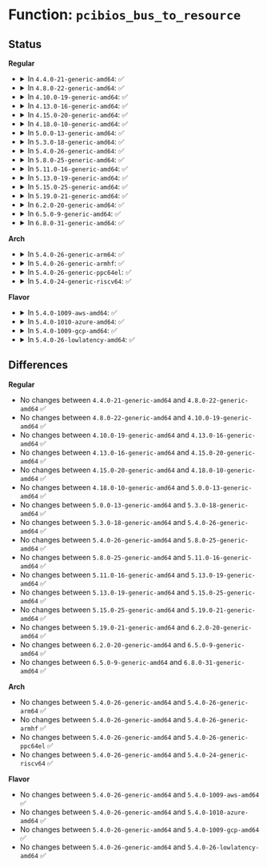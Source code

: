 # Function: <code>pcibios_bus_to_resource</code>

## Status
<b>Regular</b>
<ul>
<li>
<details>
<summary>In <code>4.4.0-21-generic-amd64</code>: ✅</summary>

```c
void pcibios_bus_to_resource(struct pci_bus * bus, struct resource * res, struct pci_bus_region * region)
```

```json
{
  "name": "pcibios_bus_to_resource",
  "collision_type": "Unique Global",
  "inline_type": "No",
  "funcs": [
    {
      "addr": 18446744071583248176,
      "name": "pcibios_bus_to_resource",
      "external": true,
      "loc": "drivers/pci/host-bridge.c:73",
      "file": "drivers/pci/host-bridge.c",
      "inline": "seen, unknown",
      "caller_inline": [],
      "caller_func": [
        "drivers/pci/bus.c:pci_bus_alloc_from_region",
        "drivers/pci/probe.c:__pci_read_base",
        "drivers/pci/probe.c:pci_read_bridge_bases",
        "drivers/pci/probe.c:pci_read_bridge_bases",
        "drivers/pci/probe.c:pci_read_bridge_bases",
        "drivers/pci/probe.c:pci_setup_device",
        "drivers/pci/probe.c:pci_setup_device",
        "drivers/pci/probe.c:pci_setup_device",
        "drivers/pci/probe.c:pci_setup_device",
        "drivers/pci/quirks.c:quirk_io",
        "drivers/pci/quirks.c:quirk_io_region",
        "drivers/pnp/quirks.c:quirk_intel_mch"
      ]
    }
  ],
  "symbols": [
    {
      "addr": 18446744071583248176,
      "name": "pcibios_bus_to_resource",
      "section": ".text",
      "bind": "STB_GLOBAL",
      "size": 163
    }
  ]
}
```
</details>
</li>
<li>
<details>
<summary>In <code>4.8.0-22-generic-amd64</code>: ✅</summary>

```c
void pcibios_bus_to_resource(struct pci_bus * bus, struct resource * res, struct pci_bus_region * region)
```

```json
{
  "name": "pcibios_bus_to_resource",
  "collision_type": "Unique Global",
  "inline_type": "No",
  "funcs": [
    {
      "addr": 18446744071583557552,
      "name": "pcibios_bus_to_resource",
      "external": true,
      "loc": "drivers/pci/host-bridge.c:74",
      "file": "drivers/pci/host-bridge.c",
      "inline": "seen, unknown",
      "caller_inline": [],
      "caller_func": [
        "drivers/pci/bus.c:pci_bus_alloc_from_region",
        "drivers/pci/probe.c:pci_setup_device",
        "drivers/pci/probe.c:pci_setup_device",
        "drivers/pci/probe.c:pci_setup_device",
        "drivers/pci/probe.c:pci_setup_device",
        "drivers/pci/probe.c:pci_read_bridge_bases",
        "drivers/pci/probe.c:pci_read_bridge_bases",
        "drivers/pci/probe.c:pci_read_bridge_bases",
        "drivers/pci/probe.c:__pci_read_base",
        "drivers/pci/quirks.c:quirk_io_region",
        "drivers/pci/quirks.c:quirk_io",
        "drivers/pnp/quirks.c:quirk_intel_mch"
      ]
    }
  ],
  "symbols": [
    {
      "addr": 18446744071583557552,
      "name": "pcibios_bus_to_resource",
      "section": ".text",
      "bind": "STB_GLOBAL",
      "size": 163
    }
  ]
}
```
</details>
</li>
<li>
<details>
<summary>In <code>4.10.0-19-generic-amd64</code>: ✅</summary>

```c
void pcibios_bus_to_resource(struct pci_bus * bus, struct resource * res, struct pci_bus_region * region)
```

```json
{
  "name": "pcibios_bus_to_resource",
  "collision_type": "Unique Global",
  "inline_type": "No",
  "funcs": [
    {
      "addr": 18446744071583694416,
      "name": "pcibios_bus_to_resource",
      "external": true,
      "loc": "drivers/pci/host-bridge.c:74",
      "file": "drivers/pci/host-bridge.c",
      "inline": "seen, unknown",
      "caller_inline": [],
      "caller_func": [
        "drivers/pci/bus.c:pci_bus_alloc_from_region",
        "drivers/pci/probe.c:pci_setup_device",
        "drivers/pci/probe.c:pci_setup_device",
        "drivers/pci/probe.c:pci_setup_device",
        "drivers/pci/probe.c:pci_setup_device",
        "drivers/pci/probe.c:pci_read_bridge_bases",
        "drivers/pci/probe.c:pci_read_bridge_bases",
        "drivers/pci/probe.c:pci_read_bridge_bases",
        "drivers/pci/probe.c:__pci_read_base",
        "drivers/pci/quirks.c:quirk_io_region",
        "drivers/pci/quirks.c:quirk_io",
        "drivers/pnp/quirks.c:quirk_intel_mch"
      ]
    }
  ],
  "symbols": [
    {
      "addr": 18446744071583694416,
      "name": "pcibios_bus_to_resource",
      "section": ".text",
      "bind": "STB_GLOBAL",
      "size": 163
    }
  ]
}
```
</details>
</li>
<li>
<details>
<summary>In <code>4.13.0-16-generic-amd64</code>: ✅</summary>

```c
void pcibios_bus_to_resource(struct pci_bus * bus, struct resource * res, struct pci_bus_region * region)
```

```json
{
  "name": "pcibios_bus_to_resource",
  "collision_type": "Unique Global",
  "inline_type": "No",
  "funcs": [
    {
      "addr": 18446744071583734928,
      "name": "pcibios_bus_to_resource",
      "external": true,
      "loc": "drivers/pci/host-bridge.c:74",
      "file": "drivers/pci/host-bridge.c",
      "inline": "seen, unknown",
      "caller_inline": [],
      "caller_func": [
        "drivers/pci/bus.c:pci_bus_alloc_from_region",
        "drivers/pci/probe.c:pci_setup_device",
        "drivers/pci/probe.c:pci_setup_device",
        "drivers/pci/probe.c:pci_setup_device",
        "drivers/pci/probe.c:pci_setup_device",
        "drivers/pci/probe.c:pci_read_bridge_bases",
        "drivers/pci/probe.c:pci_read_bridge_bases",
        "drivers/pci/probe.c:pci_read_bridge_bases",
        "drivers/pci/probe.c:__pci_read_base",
        "drivers/pci/quirks.c:quirk_io_region",
        "drivers/pci/quirks.c:quirk_io",
        "drivers/pnp/quirks.c:quirk_intel_mch"
      ]
    }
  ],
  "symbols": [
    {
      "addr": 18446744071583734928,
      "name": "pcibios_bus_to_resource",
      "section": ".text",
      "bind": "STB_GLOBAL",
      "size": 150
    }
  ]
}
```
</details>
</li>
<li>
<details>
<summary>In <code>4.15.0-20-generic-amd64</code>: ✅</summary>

```c
void pcibios_bus_to_resource(struct pci_bus * bus, struct resource * res, struct pci_bus_region * region)
```

```json
{
  "name": "pcibios_bus_to_resource",
  "collision_type": "Unique Global",
  "inline_type": "No",
  "funcs": [
    {
      "addr": 18446744071583993584,
      "name": "pcibios_bus_to_resource",
      "external": true,
      "loc": "drivers/pci/host-bridge.c:74",
      "file": "drivers/pci/host-bridge.c",
      "inline": "seen, unknown",
      "caller_inline": [],
      "caller_func": [
        "drivers/pci/bus.c:pci_bus_alloc_from_region",
        "drivers/pci/probe.c:pci_setup_device",
        "drivers/pci/probe.c:pci_setup_device",
        "drivers/pci/probe.c:pci_setup_device",
        "drivers/pci/probe.c:pci_setup_device",
        "drivers/pci/probe.c:pci_read_bridge_bases",
        "drivers/pci/probe.c:pci_read_bridge_bases",
        "drivers/pci/probe.c:pci_read_bridge_bases",
        "drivers/pci/probe.c:__pci_read_base",
        "drivers/pci/quirks.c:quirk_io_region",
        "drivers/pci/quirks.c:quirk_io",
        "drivers/pnp/quirks.c:quirk_intel_mch"
      ]
    }
  ],
  "symbols": [
    {
      "addr": 18446744071583993584,
      "name": "pcibios_bus_to_resource",
      "section": ".text",
      "bind": "STB_GLOBAL",
      "size": 150
    }
  ]
}
```
</details>
</li>
<li>
<details>
<summary>In <code>4.18.0-10-generic-amd64</code>: ✅</summary>

```c
void pcibios_bus_to_resource(struct pci_bus * bus, struct resource * res, struct pci_bus_region * region)
```

```json
{
  "name": "pcibios_bus_to_resource",
  "collision_type": "Unique Global",
  "inline_type": "No",
  "funcs": [
    {
      "addr": 18446744071584188032,
      "name": "pcibios_bus_to_resource",
      "external": true,
      "loc": "drivers/pci/host-bridge.c:75",
      "file": "drivers/pci/host-bridge.c",
      "inline": "seen, unknown",
      "caller_inline": [],
      "caller_func": [
        "drivers/pci/bus.c:pci_bus_alloc_from_region",
        "drivers/pci/probe.c:pci_setup_device",
        "drivers/pci/probe.c:pci_setup_device",
        "drivers/pci/probe.c:pci_setup_device",
        "drivers/pci/probe.c:pci_setup_device",
        "drivers/pci/probe.c:pci_read_bridge_bases",
        "drivers/pci/probe.c:pci_read_bridge_bases",
        "drivers/pci/probe.c:pci_read_bridge_bases",
        "drivers/pci/probe.c:__pci_read_base",
        "drivers/pci/quirks.c:quirk_io_region",
        "drivers/pci/quirks.c:quirk_io",
        "drivers/pnp/quirks.c:quirk_intel_mch"
      ]
    }
  ],
  "symbols": [
    {
      "addr": 18446744071584188032,
      "name": "pcibios_bus_to_resource",
      "section": ".text",
      "bind": "STB_GLOBAL",
      "size": 153
    }
  ]
}
```
</details>
</li>
<li>
<details>
<summary>In <code>5.0.0-13-generic-amd64</code>: ✅</summary>

```c
void pcibios_bus_to_resource(struct pci_bus * bus, struct resource * res, struct pci_bus_region * region)
```

```json
{
  "name": "pcibios_bus_to_resource",
  "collision_type": "Unique Global",
  "inline_type": "No",
  "funcs": [
    {
      "addr": 18446744071584276736,
      "name": "pcibios_bus_to_resource",
      "external": true,
      "loc": "drivers/pci/host-bridge.c:75",
      "file": "drivers/pci/host-bridge.c",
      "inline": "seen, unknown",
      "caller_inline": [],
      "caller_func": [
        "drivers/pci/bus.c:pci_bus_alloc_from_region",
        "drivers/pci/probe.c:pci_setup_device",
        "drivers/pci/probe.c:pci_setup_device",
        "drivers/pci/probe.c:pci_setup_device",
        "drivers/pci/probe.c:pci_setup_device",
        "drivers/pci/probe.c:pci_read_bridge_bases",
        "drivers/pci/probe.c:pci_read_bridge_bases",
        "drivers/pci/probe.c:pci_read_bridge_bases",
        "drivers/pci/probe.c:__pci_read_base",
        "drivers/pci/quirks.c:quirk_io_region",
        "drivers/pci/quirks.c:quirk_io",
        "drivers/pnp/quirks.c:quirk_intel_mch"
      ]
    }
  ],
  "symbols": [
    {
      "addr": 18446744071584276736,
      "name": "pcibios_bus_to_resource",
      "section": ".text",
      "bind": "STB_GLOBAL",
      "size": 153
    }
  ]
}
```
</details>
</li>
<li>
<details>
<summary>In <code>5.3.0-18-generic-amd64</code>: ✅</summary>

```c
void pcibios_bus_to_resource(struct pci_bus * bus, struct resource * res, struct pci_bus_region * region)
```

```json
{
  "name": "pcibios_bus_to_resource",
  "collision_type": "Unique Global",
  "inline_type": "No",
  "funcs": [
    {
      "addr": 18446744071584471216,
      "name": "pcibios_bus_to_resource",
      "external": true,
      "loc": "drivers/pci/host-bridge.c:75",
      "file": "drivers/pci/host-bridge.c",
      "inline": "seen, unknown",
      "caller_inline": [],
      "caller_func": [
        "drivers/pci/bus.c:pci_bus_alloc_from_region",
        "drivers/pci/probe.c:pci_setup_device",
        "drivers/pci/probe.c:pci_setup_device",
        "drivers/pci/probe.c:pci_setup_device",
        "drivers/pci/probe.c:pci_setup_device",
        "drivers/pci/probe.c:pci_read_bridge_bases",
        "drivers/pci/probe.c:pci_read_bridge_bases",
        "drivers/pci/probe.c:pci_read_bridge_bases",
        "drivers/pci/probe.c:__pci_read_base",
        "drivers/pci/quirks.c:quirk_io_region",
        "drivers/pci/quirks.c:quirk_io",
        "drivers/pnp/quirks.c:quirk_intel_mch"
      ]
    }
  ],
  "symbols": [
    {
      "addr": 18446744071584471216,
      "name": "pcibios_bus_to_resource",
      "section": ".text",
      "bind": "STB_GLOBAL",
      "size": 151
    }
  ]
}
```
</details>
</li>
<li>
<details>
<summary>In <code>5.4.0-26-generic-amd64</code>: ✅</summary>

```c
void pcibios_bus_to_resource(struct pci_bus * bus, struct resource * res, struct pci_bus_region * region)
```

```json
{
  "name": "pcibios_bus_to_resource",
  "collision_type": "Unique Global",
  "inline_type": "No",
  "funcs": [
    {
      "addr": 18446744071584606496,
      "name": "pcibios_bus_to_resource",
      "external": true,
      "loc": "drivers/pci/host-bridge.c:75",
      "file": "drivers/pci/host-bridge.c",
      "inline": "seen, unknown",
      "caller_inline": [],
      "caller_func": [
        "drivers/pci/bus.c:pci_bus_alloc_from_region",
        "drivers/pci/probe.c:pci_setup_device",
        "drivers/pci/probe.c:pci_setup_device",
        "drivers/pci/probe.c:pci_setup_device",
        "drivers/pci/probe.c:pci_setup_device",
        "drivers/pci/probe.c:pci_read_bridge_bases",
        "drivers/pci/probe.c:pci_read_bridge_bases",
        "drivers/pci/probe.c:pci_read_bridge_bases",
        "drivers/pci/probe.c:__pci_read_base",
        "drivers/pci/quirks.c:quirk_io_region",
        "drivers/pci/quirks.c:quirk_io",
        "drivers/pnp/quirks.c:quirk_intel_mch"
      ]
    }
  ],
  "symbols": [
    {
      "addr": 18446744071584606496,
      "name": "pcibios_bus_to_resource",
      "section": ".text",
      "bind": "STB_GLOBAL",
      "size": 151
    }
  ]
}
```
</details>
</li>
<li>
<details>
<summary>In <code>5.8.0-25-generic-amd64</code>: ✅</summary>

```c
void pcibios_bus_to_resource(struct pci_bus * bus, struct resource * res, struct pci_bus_region * region)
```

```json
{
  "name": "pcibios_bus_to_resource",
  "collision_type": "Unique Global",
  "inline_type": "No",
  "funcs": [
    {
      "addr": 18446744071585283648,
      "name": "pcibios_bus_to_resource",
      "external": true,
      "loc": "drivers/pci/host-bridge.c:75",
      "file": "drivers/pci/host-bridge.c",
      "inline": "seen, unknown",
      "caller_inline": [],
      "caller_func": [
        "drivers/pci/bus.c:pci_bus_alloc_from_region",
        "drivers/pci/probe.c:pci_setup_device",
        "drivers/pci/probe.c:pci_setup_device",
        "drivers/pci/probe.c:pci_setup_device",
        "drivers/pci/probe.c:pci_setup_device",
        "drivers/pci/probe.c:pci_read_bridge_bases",
        "drivers/pci/probe.c:pci_read_bridge_mmio_pref",
        "drivers/pci/probe.c:pci_read_bridge_io",
        "drivers/pci/probe.c:__pci_read_base",
        "drivers/pci/quirks.c:quirk_io_region",
        "drivers/pci/quirks.c:quirk_io",
        "drivers/pnp/quirks.c:quirk_intel_mch"
      ]
    }
  ],
  "symbols": [
    {
      "addr": 18446744071585283648,
      "name": "pcibios_bus_to_resource",
      "section": ".text",
      "bind": "STB_GLOBAL",
      "size": 156
    }
  ]
}
```
</details>
</li>
<li>
<details>
<summary>In <code>5.11.0-16-generic-amd64</code>: ✅</summary>

```c
void pcibios_bus_to_resource(struct pci_bus * bus, struct resource * res, struct pci_bus_region * region)
```

```json
{
  "name": "pcibios_bus_to_resource",
  "collision_type": "Unique Global",
  "inline_type": "No",
  "funcs": [
    {
      "addr": 18446744071585438208,
      "name": "pcibios_bus_to_resource",
      "external": true,
      "loc": "drivers/pci/host-bridge.c:75",
      "file": "drivers/pci/host-bridge.c",
      "inline": "seen, unknown",
      "caller_inline": [],
      "caller_func": [
        "drivers/pci/bus.c:pci_bus_alloc_from_region",
        "drivers/pci/probe.c:pci_setup_device",
        "drivers/pci/probe.c:pci_setup_device",
        "drivers/pci/probe.c:pci_setup_device",
        "drivers/pci/probe.c:pci_setup_device",
        "drivers/pci/probe.c:pci_read_bridge_bases",
        "drivers/pci/probe.c:pci_read_bridge_mmio_pref",
        "drivers/pci/probe.c:pci_read_bridge_io",
        "drivers/pci/probe.c:__pci_read_base",
        "drivers/pci/quirks.c:quirk_io_region",
        "drivers/pci/quirks.c:quirk_io",
        "drivers/pnp/quirks.c:quirk_intel_mch"
      ]
    }
  ],
  "symbols": [
    {
      "addr": 18446744071585438208,
      "name": "pcibios_bus_to_resource",
      "section": ".text",
      "bind": "STB_GLOBAL",
      "size": 156
    }
  ]
}
```
</details>
</li>
<li>
<details>
<summary>In <code>5.13.0-19-generic-amd64</code>: ✅</summary>

```c
void pcibios_bus_to_resource(struct pci_bus * bus, struct resource * res, struct pci_bus_region * region)
```

```json
{
  "name": "pcibios_bus_to_resource",
  "collision_type": "Unique Global",
  "inline_type": "No",
  "funcs": [
    {
      "addr": 18446744071585318336,
      "name": "pcibios_bus_to_resource",
      "external": true,
      "loc": "drivers/pci/host-bridge.c:75",
      "file": "drivers/pci/host-bridge.c",
      "inline": "seen, unknown",
      "caller_inline": [],
      "caller_func": [
        "drivers/pci/bus.c:pci_bus_alloc_from_region",
        "drivers/pci/probe.c:pci_setup_device",
        "drivers/pci/probe.c:pci_setup_device",
        "drivers/pci/probe.c:pci_setup_device",
        "drivers/pci/probe.c:pci_setup_device",
        "drivers/pci/probe.c:pci_read_bridge_bases",
        "drivers/pci/probe.c:pci_read_bridge_bases",
        "drivers/pci/probe.c:pci_read_bridge_bases",
        "drivers/pci/probe.c:__pci_read_base",
        "drivers/pci/quirks.c:quirk_io_region",
        "drivers/pci/quirks.c:quirk_io",
        "drivers/pnp/quirks.c:quirk_intel_mch"
      ]
    }
  ],
  "symbols": [
    {
      "addr": 18446744071585318336,
      "name": "pcibios_bus_to_resource",
      "section": ".text",
      "bind": "STB_GLOBAL",
      "size": 143
    }
  ]
}
```
</details>
</li>
<li>
<details>
<summary>In <code>5.15.0-25-generic-amd64</code>: ✅</summary>

```c
void pcibios_bus_to_resource(struct pci_bus * bus, struct resource * res, struct pci_bus_region * region)
```

```json
{
  "name": "pcibios_bus_to_resource",
  "collision_type": "Unique Global",
  "inline_type": "No",
  "funcs": [
    {
      "addr": 18446744071585774256,
      "name": "pcibios_bus_to_resource",
      "external": true,
      "loc": "drivers/pci/host-bridge.c:76",
      "file": "drivers/pci/host-bridge.c",
      "inline": "seen, unknown",
      "caller_inline": [],
      "caller_func": [
        "drivers/pci/bus.c:pci_bus_alloc_from_region",
        "drivers/pci/probe.c:pci_setup_device",
        "drivers/pci/probe.c:pci_setup_device",
        "drivers/pci/probe.c:pci_setup_device",
        "drivers/pci/probe.c:pci_setup_device",
        "drivers/pci/probe.c:pci_read_bridge_bases",
        "drivers/pci/probe.c:pci_read_bridge_bases",
        "drivers/pci/probe.c:pci_read_bridge_bases",
        "drivers/pci/probe.c:__pci_read_base",
        "drivers/pci/quirks.c:quirk_io_region",
        "drivers/pci/quirks.c:quirk_io",
        "drivers/pnp/quirks.c:quirk_intel_mch"
      ]
    }
  ],
  "symbols": [
    {
      "addr": 18446744071585774256,
      "name": "pcibios_bus_to_resource",
      "section": ".text",
      "bind": "STB_GLOBAL",
      "size": 143
    }
  ]
}
```
</details>
</li>
<li>
<details>
<summary>In <code>5.19.0-21-generic-amd64</code>: ✅</summary>

```c
void pcibios_bus_to_resource(struct pci_bus * bus, struct resource * res, struct pci_bus_region * region)
```

```json
{
  "name": "pcibios_bus_to_resource",
  "collision_type": "Unique Global",
  "inline_type": "No",
  "funcs": [
    {
      "addr": 18446744071586960192,
      "name": "pcibios_bus_to_resource",
      "external": true,
      "loc": "drivers/pci/host-bridge.c:76",
      "file": "drivers/pci/host-bridge.c",
      "inline": "seen, unknown",
      "caller_inline": [],
      "caller_func": [
        "drivers/pci/bus.c:pci_bus_alloc_from_region",
        "drivers/pci/probe.c:pci_setup_device",
        "drivers/pci/probe.c:pci_setup_device",
        "drivers/pci/probe.c:pci_setup_device",
        "drivers/pci/probe.c:pci_setup_device",
        "drivers/pci/probe.c:pci_read_bridge_bases",
        "drivers/pci/probe.c:pci_read_bridge_bases",
        "drivers/pci/probe.c:pci_read_bridge_bases",
        "drivers/pci/probe.c:__pci_read_base",
        "drivers/pci/quirks.c:quirk_io_region",
        "drivers/pci/quirks.c:quirk_io",
        "drivers/pnp/quirks.c:quirk_intel_mch"
      ]
    }
  ],
  "symbols": [
    {
      "addr": 18446744071586960192,
      "name": "pcibios_bus_to_resource",
      "section": ".text",
      "bind": "STB_GLOBAL",
      "size": 195
    }
  ]
}
```
</details>
</li>
<li>
<details>
<summary>In <code>6.2.0-20-generic-amd64</code>: ✅</summary>

```c
void pcibios_bus_to_resource(struct pci_bus * bus, struct resource * res, struct pci_bus_region * region)
```

```json
{
  "name": "pcibios_bus_to_resource",
  "collision_type": "Unique Global",
  "inline_type": "No",
  "funcs": [
    {
      "addr": 18446744071588123664,
      "name": "pcibios_bus_to_resource",
      "external": true,
      "loc": "drivers/pci/host-bridge.c:76",
      "file": "drivers/pci/host-bridge.c",
      "inline": "seen, unknown",
      "caller_inline": [],
      "caller_func": [
        "drivers/pci/bus.c:pci_bus_alloc_from_region",
        "drivers/pci/probe.c:pci_setup_device",
        "drivers/pci/probe.c:pci_setup_device",
        "drivers/pci/probe.c:pci_setup_device",
        "drivers/pci/probe.c:pci_setup_device",
        "drivers/pci/probe.c:pci_read_bridge_bases",
        "drivers/pci/probe.c:pci_read_bridge_bases",
        "drivers/pci/probe.c:pci_read_bridge_bases",
        "drivers/pci/probe.c:__pci_read_base",
        "drivers/pci/quirks.c:quirk_io_region",
        "drivers/pci/quirks.c:quirk_io",
        "drivers/pnp/quirks.c:quirk_intel_mch"
      ]
    }
  ],
  "symbols": [
    {
      "addr": 18446744071588123664,
      "name": "pcibios_bus_to_resource",
      "section": ".text",
      "bind": "STB_GLOBAL",
      "size": 195
    }
  ]
}
```
</details>
</li>
<li>
<details>
<summary>In <code>6.5.0-9-generic-amd64</code>: ✅</summary>

```c
void pcibios_bus_to_resource(struct pci_bus * bus, struct resource * res, struct pci_bus_region * region)
```

```json
{
  "name": "pcibios_bus_to_resource",
  "collision_type": "Unique Global",
  "inline_type": "No",
  "funcs": [
    {
      "addr": 18446744071588398912,
      "name": "pcibios_bus_to_resource",
      "external": true,
      "loc": "drivers/pci/host-bridge.c:76",
      "file": "drivers/pci/host-bridge.c",
      "inline": "seen, unknown",
      "caller_inline": [],
      "caller_func": [
        "drivers/pci/bus.c:pci_bus_alloc_from_region",
        "drivers/pci/probe.c:pci_setup_device",
        "drivers/pci/probe.c:pci_setup_device",
        "drivers/pci/probe.c:pci_setup_device",
        "drivers/pci/probe.c:pci_setup_device",
        "drivers/pci/probe.c:pci_read_bridge_bases",
        "drivers/pci/probe.c:pci_read_bridge_bases",
        "drivers/pci/probe.c:pci_read_bridge_bases",
        "drivers/pci/probe.c:__pci_read_base",
        "drivers/pci/quirks.c:quirk_io_region",
        "drivers/pci/quirks.c:quirk_io",
        "drivers/pnp/quirks.c:quirk_intel_mch"
      ]
    }
  ],
  "symbols": [
    {
      "addr": 18446744071588398912,
      "name": "pcibios_bus_to_resource",
      "section": ".text",
      "bind": "STB_GLOBAL",
      "size": 195
    }
  ]
}
```
</details>
</li>
<li>
<details>
<summary>In <code>6.8.0-31-generic-amd64</code>: ✅</summary>

```c
void pcibios_bus_to_resource(struct pci_bus * bus, struct resource * res, struct pci_bus_region * region)
```

```json
{
  "name": "pcibios_bus_to_resource",
  "collision_type": "Unique Global",
  "inline_type": "No",
  "funcs": [
    {
      "addr": 18446744071588694896,
      "name": "pcibios_bus_to_resource",
      "external": true,
      "loc": "drivers/pci/host-bridge.c:76",
      "file": "drivers/pci/host-bridge.c",
      "inline": "seen, unknown",
      "caller_inline": [],
      "caller_func": [
        "drivers/pci/bus.c:pci_bus_alloc_from_region",
        "drivers/pci/probe.c:pci_setup_device",
        "drivers/pci/probe.c:pci_setup_device",
        "drivers/pci/probe.c:pci_setup_device",
        "drivers/pci/probe.c:pci_setup_device",
        "drivers/pci/probe.c:pci_read_bridge_mmio_pref",
        "drivers/pci/probe.c:pci_read_bridge_mmio",
        "drivers/pci/probe.c:pci_read_bridge_io",
        "drivers/pci/probe.c:__pci_read_base",
        "drivers/pci/quirks.c:quirk_io_region",
        "drivers/pci/quirks.c:quirk_io",
        "drivers/pnp/quirks.c:quirk_intel_mch"
      ]
    }
  ],
  "symbols": [
    {
      "addr": 18446744071588694896,
      "name": "pcibios_bus_to_resource",
      "section": ".text",
      "bind": "STB_GLOBAL",
      "size": 195
    }
  ]
}
```
</details>
</li>
</ul>
<b>Arch</b>
<ul>
<li>
<details>
<summary>In <code>5.4.0-26-generic-arm64</code>: ✅</summary>

```c
void pcibios_bus_to_resource(struct pci_bus * bus, struct resource * res, struct pci_bus_region * region)
```

```json
{
  "name": "pcibios_bus_to_resource",
  "collision_type": "Unique Global",
  "inline_type": "No",
  "funcs": [
    {
      "addr": 18446603336496845328,
      "name": "pcibios_bus_to_resource",
      "external": true,
      "loc": "drivers/pci/host-bridge.c:75",
      "file": "drivers/pci/host-bridge.c",
      "inline": "seen, unknown",
      "caller_inline": [],
      "caller_func": [
        "drivers/pci/bus.c:pci_bus_alloc_from_region",
        "drivers/pci/probe.c:pci_setup_device",
        "drivers/pci/probe.c:pci_setup_device",
        "drivers/pci/probe.c:pci_setup_device",
        "drivers/pci/probe.c:pci_setup_device",
        "drivers/pci/probe.c:pci_read_bridge_bases",
        "drivers/pci/probe.c:pci_read_bridge_bases",
        "drivers/pci/probe.c:pci_read_bridge_bases",
        "drivers/pci/probe.c:__pci_read_base",
        "drivers/pci/quirks.c:quirk_io_region",
        "drivers/pci/quirks.c:quirk_io",
        "drivers/pnp/quirks.c:quirk_intel_mch"
      ]
    }
  ],
  "symbols": [
    {
      "addr": 18446603336496845328,
      "name": "pcibios_bus_to_resource",
      "section": ".text",
      "bind": "STB_GLOBAL",
      "size": 204
    }
  ]
}
```
</details>
</li>
<li>
<details>
<summary>In <code>5.4.0-26-generic-armhf</code>: ✅</summary>

```c
void pcibios_bus_to_resource(struct pci_bus * bus, struct resource * res, struct pci_bus_region * region)
```

```json
{
  "name": "pcibios_bus_to_resource",
  "collision_type": "Unique Global",
  "inline_type": "No",
  "funcs": [
    {
      "addr": 3230125768,
      "name": "pcibios_bus_to_resource",
      "external": true,
      "loc": "drivers/pci/host-bridge.c:75",
      "file": "drivers/pci/host-bridge.c",
      "inline": "seen, unknown",
      "caller_inline": [],
      "caller_func": [
        "drivers/pci/bus.c:pci_bus_alloc_resource",
        "drivers/pci/probe.c:pci_setup_device",
        "drivers/pci/probe.c:pci_setup_device",
        "drivers/pci/probe.c:pci_setup_device",
        "drivers/pci/probe.c:pci_setup_device",
        "drivers/pci/probe.c:pci_read_bridge_bases",
        "drivers/pci/probe.c:pci_read_bridge_bases",
        "drivers/pci/probe.c:pci_read_bridge_bases",
        "drivers/pci/probe.c:__pci_read_base",
        "drivers/pci/quirks.c:quirk_io_region",
        "drivers/pci/quirks.c:quirk_io"
      ]
    }
  ],
  "symbols": [
    {
      "addr": 3230125768,
      "name": "pcibios_bus_to_resource",
      "section": ".text",
      "bind": "STB_GLOBAL",
      "size": 168
    }
  ]
}
```
</details>
</li>
<li>
<details>
<summary>In <code>5.4.0-26-generic-ppc64el</code>: ✅</summary>

```c
void pcibios_bus_to_resource(struct pci_bus * bus, struct resource * res, struct pci_bus_region * region)
```

```json
{
  "name": "pcibios_bus_to_resource",
  "collision_type": "Unique Global",
  "inline_type": "No",
  "funcs": [
    {
      "addr": 13835058055290922032,
      "name": "pcibios_bus_to_resource",
      "external": true,
      "loc": "drivers/pci/host-bridge.c:75",
      "file": "drivers/pci/host-bridge.c",
      "inline": "seen, unknown",
      "caller_inline": [],
      "caller_func": [
        "arch/powerpc/kernel/pci_of_scan.c:of_scan_pci_bridge",
        "arch/powerpc/kernel/pci_of_scan.c:of_create_pci_dev",
        "drivers/pci/bus.c:pci_bus_alloc_from_region",
        "drivers/pci/probe.c:pci_setup_device",
        "drivers/pci/probe.c:pci_setup_device",
        "drivers/pci/probe.c:pci_setup_device",
        "drivers/pci/probe.c:pci_setup_device",
        "drivers/pci/probe.c:pci_read_bridge_bases",
        "drivers/pci/probe.c:pci_read_bridge_bases",
        "drivers/pci/probe.c:pci_read_bridge_bases",
        "drivers/pci/probe.c:__pci_read_base",
        "drivers/pci/quirks.c:quirk_io_region",
        "drivers/pci/quirks.c:quirk_io"
      ]
    }
  ],
  "symbols": [
    {
      "addr": 13835058055290922032,
      "name": "pcibios_bus_to_resource",
      "section": ".text",
      "bind": "STB_GLOBAL",
      "size": 180
    }
  ]
}
```
</details>
</li>
<li>
<details>
<summary>In <code>5.4.0-24-generic-riscv64</code>: ✅</summary>

```c
void pcibios_bus_to_resource(struct pci_bus * bus, struct resource * res, struct pci_bus_region * region)
```

```json
{
  "name": "pcibios_bus_to_resource",
  "collision_type": "Unique Global",
  "inline_type": "No",
  "funcs": [
    {
      "addr": 18446743936275549790,
      "name": "pcibios_bus_to_resource",
      "external": true,
      "loc": "drivers/pci/host-bridge.c:75",
      "file": "drivers/pci/host-bridge.c",
      "inline": "seen, unknown",
      "caller_inline": [],
      "caller_func": [
        "drivers/pci/bus.c:pci_bus_alloc_from_region",
        "drivers/pci/probe.c:pci_setup_device",
        "drivers/pci/probe.c:pci_setup_device",
        "drivers/pci/probe.c:pci_setup_device",
        "drivers/pci/probe.c:pci_setup_device",
        "drivers/pci/probe.c:pci_read_bridge_bases",
        "drivers/pci/probe.c:pci_read_bridge_bases",
        "drivers/pci/probe.c:pci_read_bridge_bases",
        "drivers/pci/probe.c:__pci_read_base",
        "drivers/pci/quirks.c:quirk_io_region",
        "drivers/pci/quirks.c:quirk_io"
      ]
    }
  ],
  "symbols": [
    {
      "addr": 18446743936275549790,
      "name": "pcibios_bus_to_resource",
      "section": ".text",
      "bind": "STB_GLOBAL",
      "size": 144
    }
  ]
}
```
</details>
</li>
</ul>
<b>Flavor</b>
<ul>
<li>
<details>
<summary>In <code>5.4.0-1009-aws-amd64</code>: ✅</summary>

```c
void pcibios_bus_to_resource(struct pci_bus * bus, struct resource * res, struct pci_bus_region * region)
```

```json
{
  "name": "pcibios_bus_to_resource",
  "collision_type": "Unique Global",
  "inline_type": "No",
  "funcs": [
    {
      "addr": 18446744071584558656,
      "name": "pcibios_bus_to_resource",
      "external": true,
      "loc": "drivers/pci/host-bridge.c:75",
      "file": "drivers/pci/host-bridge.c",
      "inline": "seen, unknown",
      "caller_inline": [],
      "caller_func": [
        "drivers/pci/bus.c:pci_bus_alloc_from_region",
        "drivers/pci/probe.c:pci_setup_device",
        "drivers/pci/probe.c:pci_setup_device",
        "drivers/pci/probe.c:pci_setup_device",
        "drivers/pci/probe.c:pci_setup_device",
        "drivers/pci/probe.c:pci_read_bridge_bases",
        "drivers/pci/probe.c:pci_read_bridge_bases",
        "drivers/pci/probe.c:pci_read_bridge_bases",
        "drivers/pci/probe.c:__pci_read_base",
        "drivers/pci/quirks.c:quirk_io_region",
        "drivers/pci/quirks.c:quirk_io",
        "drivers/pnp/quirks.c:quirk_intel_mch"
      ]
    }
  ],
  "symbols": [
    {
      "addr": 18446744071584558656,
      "name": "pcibios_bus_to_resource",
      "section": ".text",
      "bind": "STB_GLOBAL",
      "size": 151
    }
  ]
}
```
</details>
</li>
<li>
<details>
<summary>In <code>5.4.0-1010-azure-amd64</code>: ✅</summary>

```c
void pcibios_bus_to_resource(struct pci_bus * bus, struct resource * res, struct pci_bus_region * region)
```

```json
{
  "name": "pcibios_bus_to_resource",
  "collision_type": "Unique Global",
  "inline_type": "No",
  "funcs": [
    {
      "addr": 18446744071584486816,
      "name": "pcibios_bus_to_resource",
      "external": true,
      "loc": "drivers/pci/host-bridge.c:75",
      "file": "drivers/pci/host-bridge.c",
      "inline": "seen, unknown",
      "caller_inline": [],
      "caller_func": [
        "drivers/pci/bus.c:pci_bus_alloc_from_region",
        "drivers/pci/probe.c:pci_setup_device",
        "drivers/pci/probe.c:pci_setup_device",
        "drivers/pci/probe.c:pci_setup_device",
        "drivers/pci/probe.c:pci_setup_device",
        "drivers/pci/probe.c:pci_read_bridge_bases",
        "drivers/pci/probe.c:pci_read_bridge_bases",
        "drivers/pci/probe.c:pci_read_bridge_bases",
        "drivers/pci/probe.c:__pci_read_base",
        "drivers/pci/quirks.c:quirk_io_region",
        "drivers/pci/quirks.c:quirk_io",
        "drivers/pnp/quirks.c:quirk_intel_mch"
      ]
    }
  ],
  "symbols": [
    {
      "addr": 18446744071584486816,
      "name": "pcibios_bus_to_resource",
      "section": ".text",
      "bind": "STB_GLOBAL",
      "size": 151
    }
  ]
}
```
</details>
</li>
<li>
<details>
<summary>In <code>5.4.0-1009-gcp-amd64</code>: ✅</summary>

```c
void pcibios_bus_to_resource(struct pci_bus * bus, struct resource * res, struct pci_bus_region * region)
```

```json
{
  "name": "pcibios_bus_to_resource",
  "collision_type": "Unique Global",
  "inline_type": "No",
  "funcs": [
    {
      "addr": 18446744071584556656,
      "name": "pcibios_bus_to_resource",
      "external": true,
      "loc": "drivers/pci/host-bridge.c:75",
      "file": "drivers/pci/host-bridge.c",
      "inline": "seen, unknown",
      "caller_inline": [],
      "caller_func": [
        "drivers/pci/bus.c:pci_bus_alloc_from_region",
        "drivers/pci/probe.c:pci_setup_device",
        "drivers/pci/probe.c:pci_setup_device",
        "drivers/pci/probe.c:pci_setup_device",
        "drivers/pci/probe.c:pci_setup_device",
        "drivers/pci/probe.c:pci_read_bridge_bases",
        "drivers/pci/probe.c:pci_read_bridge_bases",
        "drivers/pci/probe.c:pci_read_bridge_bases",
        "drivers/pci/probe.c:__pci_read_base",
        "drivers/pci/quirks.c:quirk_io_region",
        "drivers/pci/quirks.c:quirk_io",
        "drivers/pnp/quirks.c:quirk_intel_mch"
      ]
    }
  ],
  "symbols": [
    {
      "addr": 18446744071584556656,
      "name": "pcibios_bus_to_resource",
      "section": ".text",
      "bind": "STB_GLOBAL",
      "size": 151
    }
  ]
}
```
</details>
</li>
<li>
<details>
<summary>In <code>5.4.0-26-lowlatency-amd64</code>: ✅</summary>

```c
void pcibios_bus_to_resource(struct pci_bus * bus, struct resource * res, struct pci_bus_region * region)
```

```json
{
  "name": "pcibios_bus_to_resource",
  "collision_type": "Unique Global",
  "inline_type": "No",
  "funcs": [
    {
      "addr": 18446744071584664400,
      "name": "pcibios_bus_to_resource",
      "external": true,
      "loc": "drivers/pci/host-bridge.c:75",
      "file": "drivers/pci/host-bridge.c",
      "inline": "seen, unknown",
      "caller_inline": [],
      "caller_func": [
        "drivers/pci/bus.c:pci_bus_alloc_from_region",
        "drivers/pci/probe.c:pci_setup_device",
        "drivers/pci/probe.c:pci_setup_device",
        "drivers/pci/probe.c:pci_setup_device",
        "drivers/pci/probe.c:pci_setup_device",
        "drivers/pci/probe.c:pci_read_bridge_bases",
        "drivers/pci/probe.c:pci_read_bridge_bases",
        "drivers/pci/probe.c:pci_read_bridge_bases",
        "drivers/pci/probe.c:__pci_read_base",
        "drivers/pci/quirks.c:quirk_io_region",
        "drivers/pci/quirks.c:quirk_io",
        "drivers/pnp/quirks.c:quirk_intel_mch"
      ]
    }
  ],
  "symbols": [
    {
      "addr": 18446744071584664400,
      "name": "pcibios_bus_to_resource",
      "section": ".text",
      "bind": "STB_GLOBAL",
      "size": 151
    }
  ]
}
```
</details>
</li>
</ul>

## Differences
<b>Regular</b>
<ul>
<li>
No changes between <code>4.4.0-21-generic-amd64</code> and <code>4.8.0-22-generic-amd64</code> ✅
</li>
<li>
No changes between <code>4.8.0-22-generic-amd64</code> and <code>4.10.0-19-generic-amd64</code> ✅
</li>
<li>
No changes between <code>4.10.0-19-generic-amd64</code> and <code>4.13.0-16-generic-amd64</code> ✅
</li>
<li>
No changes between <code>4.13.0-16-generic-amd64</code> and <code>4.15.0-20-generic-amd64</code> ✅
</li>
<li>
No changes between <code>4.15.0-20-generic-amd64</code> and <code>4.18.0-10-generic-amd64</code> ✅
</li>
<li>
No changes between <code>4.18.0-10-generic-amd64</code> and <code>5.0.0-13-generic-amd64</code> ✅
</li>
<li>
No changes between <code>5.0.0-13-generic-amd64</code> and <code>5.3.0-18-generic-amd64</code> ✅
</li>
<li>
No changes between <code>5.3.0-18-generic-amd64</code> and <code>5.4.0-26-generic-amd64</code> ✅
</li>
<li>
No changes between <code>5.4.0-26-generic-amd64</code> and <code>5.8.0-25-generic-amd64</code> ✅
</li>
<li>
No changes between <code>5.8.0-25-generic-amd64</code> and <code>5.11.0-16-generic-amd64</code> ✅
</li>
<li>
No changes between <code>5.11.0-16-generic-amd64</code> and <code>5.13.0-19-generic-amd64</code> ✅
</li>
<li>
No changes between <code>5.13.0-19-generic-amd64</code> and <code>5.15.0-25-generic-amd64</code> ✅
</li>
<li>
No changes between <code>5.15.0-25-generic-amd64</code> and <code>5.19.0-21-generic-amd64</code> ✅
</li>
<li>
No changes between <code>5.19.0-21-generic-amd64</code> and <code>6.2.0-20-generic-amd64</code> ✅
</li>
<li>
No changes between <code>6.2.0-20-generic-amd64</code> and <code>6.5.0-9-generic-amd64</code> ✅
</li>
<li>
No changes between <code>6.5.0-9-generic-amd64</code> and <code>6.8.0-31-generic-amd64</code> ✅
</li>
</ul>
<b>Arch</b>
<ul>
<li>
No changes between <code>5.4.0-26-generic-amd64</code> and <code>5.4.0-26-generic-arm64</code> ✅
</li>
<li>
No changes between <code>5.4.0-26-generic-amd64</code> and <code>5.4.0-26-generic-armhf</code> ✅
</li>
<li>
No changes between <code>5.4.0-26-generic-amd64</code> and <code>5.4.0-26-generic-ppc64el</code> ✅
</li>
<li>
No changes between <code>5.4.0-26-generic-amd64</code> and <code>5.4.0-24-generic-riscv64</code> ✅
</li>
</ul>
<b>Flavor</b>
<ul>
<li>
No changes between <code>5.4.0-26-generic-amd64</code> and <code>5.4.0-1009-aws-amd64</code> ✅
</li>
<li>
No changes between <code>5.4.0-26-generic-amd64</code> and <code>5.4.0-1010-azure-amd64</code> ✅
</li>
<li>
No changes between <code>5.4.0-26-generic-amd64</code> and <code>5.4.0-1009-gcp-amd64</code> ✅
</li>
<li>
No changes between <code>5.4.0-26-generic-amd64</code> and <code>5.4.0-26-lowlatency-amd64</code> ✅
</li>
</ul>
